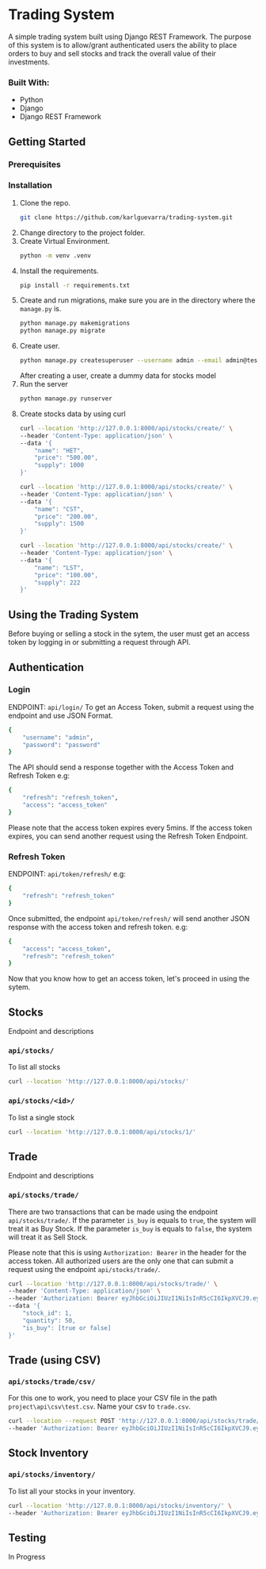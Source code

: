 # Trading System

A simple trading system built using Django REST Framework.
The purpose of this system is to allow/grant authenticated users the ability to place orders to buy and sell stocks and track
the overall value of their investments.

### Built With:

* Python
* Django
* Django REST Framework


## Getting Started

### Prerequisites


### Installation

1. Clone the repo.
   ```sh
   git clone https://github.com/karlguevarra/trading-system.git
   ```
2. Change directory to the project folder.
3. Create Virtual Environment.
    ```sh
   python -m venv .venv
   ```
4. Install the requirements.
   ```sh
   pip install -r requirements.txt
   ```
5. Create and run migrations, make sure you are in the directory where the `manage.py` is.
   ```sh
   python manage.py makemigrations
   python manage.py migrate
   ```
6. Create user.
   ```sh
   python manage.py createsuperuser --username admin --email admin@test.com
   ```
   After creating a user, create a dummy data for stocks model
7. Run the server
   ```sh
   python manage.py runserver
   ```
8. Create stocks data by using curl
   ```sh
   curl --location 'http://127.0.0.1:8000/api/stocks/create/' \
   --header 'Content-Type: application/json' \
   --data '{
       "name": "HET",
       "price": "500.00",
       "supply": 1000
   }'

   curl --location 'http://127.0.0.1:8000/api/stocks/create/' \
   --header 'Content-Type: application/json' \
   --data '{
       "name": "CST",
       "price": "200.00",
       "supply": 1500
   }'

   curl --location 'http://127.0.0.1:8000/api/stocks/create/' \
   --header 'Content-Type: application/json' \
   --data '{
       "name": "LST",
       "price": "100.00",
       "supply": 222
   }'
   ```

## Using the Trading System

Before buying or selling a stock in the sytem, the user must get an access token by logging in or submitting a request through API. 

## Authentication

### Login
ENDPOINT: `api/login/`
To get an Access Token, submit a request using the endpoint and use JSON Format.
   ```sh
   {
       "username": "admin",
       "password": "password"
   }
   ```
The API should send a response together with the Access Token and Refresh Token
e.g:
   ```sh
   {
       "refresh": "refresh_token",
       "access": "access_token"
   }
   ```
Please note that the access token expires every 5mins. If the access token expires, you can send another request using the Refresh Token Endpoint.

### Refresh Token
ENDPOINT: `api/token/refresh/`
e.g:
   ```sh
   {
       "refresh": "refresh_token"
   }
   ```
Once submitted, the endpoint `api/token/refresh/` will send another JSON response with the access token and refresh token.
e.g:
   ```sh
   {
       "access": "access_token",
       "refresh": "refresh_token"
   }
   ```

Now that you know how to get an access token, let's proceed in using the sytem.

## Stocks
Endpoint and descriptions

### `api/stocks/`
To list all stocks
   ```sh
   curl --location 'http://127.0.0.1:8000/api/stocks/'
   ```
### `api/stocks/<id>/`
To list a single stock
   ```sh
   curl --location 'http://127.0.0.1:8000/api/stocks/1/'
   ```
## Trade
Endpoint and descriptions

### `api/stocks/trade/`
There are two transactions that can be made using the endpoint `api/stocks/trade/`.
If the parameter `is_buy` is equals to `true`, the system will treat it as Buy Stock.
If the parameter `is_buy` is equals to `false`, the system will treat it as Sell Stock.

Please note that this is using `Authorization: Bearer` in the header for the access token.
All authorized users are the only one that can submit a request using the endpoint `api/stocks/trade/`.
```sh
curl --location 'http://127.0.0.1:8000/api/stocks/trade/' \
--header 'Content-Type: application/json' \
--header 'Authorization: Bearer eyJhbGciOiJIUzI1NiIsInR5cCI6IkpXVCJ9.eyJ0b2tlbl90eXBlIjoiYWNjZXNzIiwiZXhwIjoxNzEyNTUyMjg1LCJpYXQiOjE3MTI0OTIyODUsImp0aSI6Ijk3YWU1MTVhN2ExMDRhZDhiOThiNjk4N2FiNjQyZWQ1IiwidXNlcl9pZCI6MiwidXNlcm5hbWUiOiJzdGFmZiJ9.bHSytu8i-Px4ZqXZ2yFYImpQASYYB85jYiCrv7QiTQ8' \
--data '{
    "stock_id": 1,
    "quantity": 50,
    "is_buy": [true or false]
}'
```

## Trade (using CSV)

### `api/stocks/trade/csv/`
For this one to work, you need to place your CSV file in the path `project\api\csv\test.csv`.
Name your csv to `trade.csv`.

```sh
curl --location --request POST 'http://127.0.0.1:8000/api/stocks/trade/csv/' \
--header 'Authorization: Bearer eyJhbGciOiJIUzI1NiIsInR5cCI6IkpXVCJ9.eyJ0b2tlbl90eXBlIjoiYWNjZXNzIiwiZXhwIjoxNzEyNTUyMjg1LCJpYXQiOjE3MTI0OTIyODUsImp0aSI6Ijk3YWU1MTVhN2ExMDRhZDhiOThiNjk4N2FiNjQyZWQ1IiwidXNlcl9pZCI6MiwidXNlcm5hbWUiOiJzdGFmZiJ9.bHSytu8i-Px4ZqXZ2yFYImpQASYYB85jYiCrv7QiTQ8'
```

## Stock Inventory

### `api/stocks/inventory/`
To list all your stocks in your inventory.

```sh
curl --location 'http://127.0.0.1:8000/api/stocks/inventory/' \
--header 'Authorization: Bearer eyJhbGciOiJIUzI1NiIsInR5cCI6IkpXVCJ9.eyJ0b2tlbl90eXBlIjoiYWNjZXNzIiwiZXhwIjoxNzEyNTUyMjg1LCJpYXQiOjE3MTI0OTIyODUsImp0aSI6Ijk3YWU1MTVhN2ExMDRhZDhiOThiNjk4N2FiNjQyZWQ1IiwidXNlcl9pZCI6MiwidXNlcm5hbWUiOiJzdGFmZiJ9.bHSytu8i-Px4ZqXZ2yFYImpQASYYB85jYiCrv7QiTQ8'
```

## Testing

In Progress
